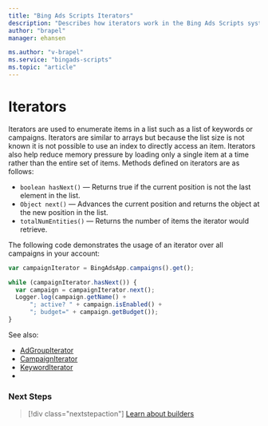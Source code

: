 ```yaml
---
title: "Bing Ads Scripts Iterators"
description: "Describes how iterators work in the Bing Ads Scripts system."
author: "brapel"
manager: ehansen

ms.author: "v-brapel"
ms.service: "bingads-scripts"
ms.topic: "article"
---
```


# Iterators

Iterators are used to enumerate items in a list such as a list of keywords or campaigns. Iterators are similar to arrays but because the list size is not known it is not possible to use an index to directly access an item. Iterators also help reduce memory pressure by loading only a single item at a time rather than the entire set of items.  Methods defined on iterators are as follows:

- <code>boolean hasNext()</code> &mdash; Returns true if the current position is not the last element in the list.
- <code>Object next()</code> &mdash; Advances the current position and returns the object at the new position in the list.
- <code>totalNumEntities()</code> &mdash; Returns the number of items the iterator would retrieve.

The following code demonstrates the usage of an iterator over all campaigns in your account:

```javascript
var campaignIterator = BingAdsApp.campaigns().get();

while (campaignIterator.hasNext()) {
  var campaign = campaignIterator.next();
  Logger.log(campaign.getName() +
      "; active? " + campaign.isEnabled() +
      "; budget=" + campaign.getBudget());
}
```

See also:
- [AdGroupIterator](./AdGroupIterator)
- [CampaignIterator](./CampaignIterator)
- [KeywordIterator](./KeywordIterator)
- 
### Next Steps

> [!div class="nextstepaction"]
> [Learn about builders](./builders.md)
